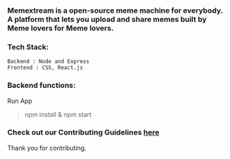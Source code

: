 <h3> Memextream is a open-source meme machine for everybody. 
 A platform that lets you upload and share memes built by Meme lovers for Meme lovers.
</h3>

### Tech Stack:
`Backend : Node and Express`<br>
`Frontend : CSS, React.js`

### Backend functions:
Run App 
>npm install & npm start

### Check out our Contributing Guidelines [here](https://github.com/shubhamcodez/OpenMeme/blob/v2.0/CONTRIBUTING.md)
Thank you for contributing.

